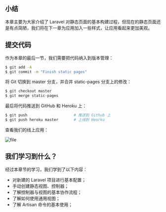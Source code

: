 ## 小结

本章主要为大家介绍了 Laravel 对静态页面的基本构建过程，但现在的静态页面还是有点简陋，我们将在下一章为应用加入一些样式，让应用看起来更加美观。

## 提交代码

作为本章的最后一节，我们需要把代码纳入到版本管理：

```bash
$ git add -A
$ git commit -m "Finish static pages"
```

将 Git 切换到 master 分支，并合并 static-pages 分支上的修改：

```bash
$ git checkout master
$ git merge static-pages
```

最后将代码推送到 GitHub 和 Heroku 上：

```bash
$ git push                     # 推送到 Github 上
$ git push heroku master       # 上线到 Heorku
```

查看我们的线上应用：

![file](https://fsdhubcdn.phphub.org/uploads/images/201708/01/1/c1ZLzZVce5.png)

## 我们学习到什么？

经过本章节的学习，我们学到了以下内容：

* 对新建的 Laravel 项目进行基本配置；
* 手动创建静态视图、控制器；
* 了解控制器与视图的基本协作流程；
* 了解如何使用通用视图；
* 了解 Artisan 命令的基本使用；
